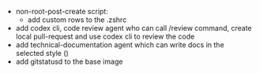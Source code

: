 - non-root-post-create script:
  - add custom rows to the .zshrc
- add codex cli, code review agent who can call /review command, create local pull-request and use codex cli to review the code
- add technical-documentation agent which can write docs in the selected style ()
- add gitstatusd to the base image